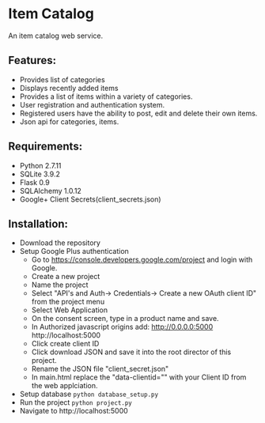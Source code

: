 # Item Catalog
An item catalog web service.
## Features:
* Provides list of categories
* Displays recently added items
* Provides a list of items within a variety of categories.
* User registration and authentication system.
* Registered users have the ability to post, edit and delete their own items.
* Json api for categories, items.

## Requirements:
* Python 2.7.11
* SQLite 3.9.2
* Flask 0.9
* SQLAlchemy 1.0.12
* Google+ Client Secrets(client_secrets.json)

## Installation:
* Download the repository
* Setup Google Plus authentication
    * Go to https://console.developers.google.com/project and login with Google.
    * Create a new project
    * Name the project
    * Select "API's and Auth-> Credentials-> Create a new OAuth client ID" from the project menu
    * Select Web Application
    * On the consent screen, type in a product name and save.
    * In Authorized javascript origins add: http://0.0.0.0:5000 http://localhost:5000
    * Click create client ID
    * Click download JSON and save it into the root director of this project.
    * Rename the JSON file "client_secret.json"
    * In main.html replace the "data-clientid="" with your Client ID from the web applciation.
* Setup database
`python database_setup.py`
* Run the project
 `python project.py`
* Navigate to http://localhost:5000
